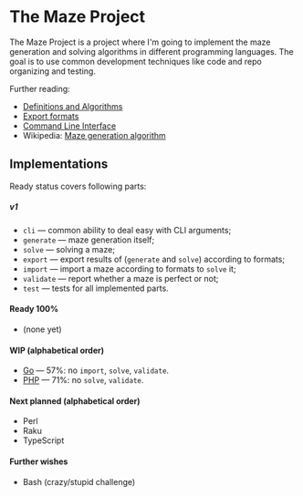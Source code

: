 The Maze Project
================

The Maze Project is a project where I'm going to implement the maze generation
and solving algorithms in different programming languages. The goal is to use
common development techniques like code and repo organizing and testing.

Further reading:

*   [Definitions and Algorithms](algorithms/README.md)
*   [Export formats](export/README.md)
*   [Command Line Interface](cli.md)
*   Wikipedia: [Maze generation algorithm](https://en.wikipedia.org/wiki/Maze_generation_algorithm)

## Implementations

Ready status covers following parts:

##### v1

*   `cli` — common ability to deal easy with CLI arguments;
*   `generate` — maze generation itself;
*   `solve` — solving a maze;
*   `export` — export results of (`generate` and `solve`) according to formats;
*   `import` — import a maze according to formats to `solve` it;
*   `validate` — report whether a maze is perfect or not;
*   `test` — tests for all implemented parts.

#### Ready 100%

*   (none yet)

#### WIP (alphabetical order)

*   [Go](https://github.com/Vovan-VE/maze-go) — 57%:
    no `import`, `solve`, `validate`.
*   [PHP](https://github.com/Vovan-VE/maze-php) — 71%:
    no `solve`, `validate`.

#### Next planned (alphabetical order)

*   Perl
*   Raku
*   TypeScript

#### Further wishes

*   Bash (crazy/stupid challenge)
